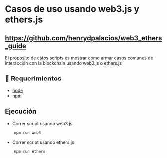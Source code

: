 # Casos de uso usando web3.js y ethers.js

## <https://github.com/henrydpalacios/web3_ethers_guide>

El proposito de estos scripts es mostrar como armar casos comunes de interacción con la blockchain usando web3.js o ethers.js

## 📝 Requerimientos

- [node](https://nodejs.org/es/)
- [npm](https://docs.npmjs.com/)

## Ejecución

- Correr script usando web3.js

```bash
    npm run web3
```

- Correr script usando ethers.js

```bash
    npm run ethers 
```
